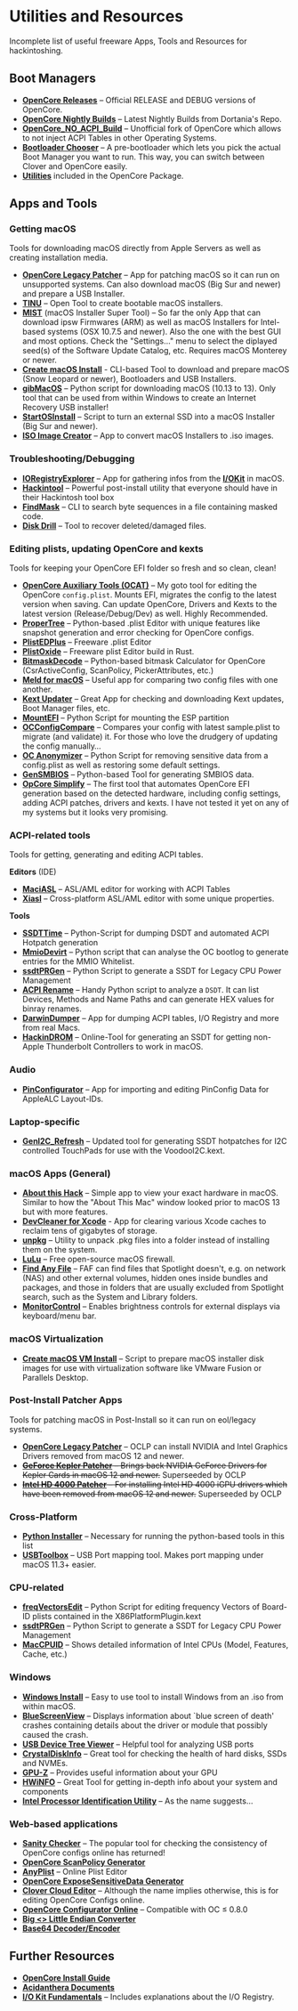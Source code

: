 # Utilities and Resources
Incomplete list of useful freeware Apps, Tools and Resources for hackintoshing.

## Boot Managers
- [**OpenCore Releases**](https://github.com/acidanthera/OpenCorePkg/releases) – Official RELEASE and DEBUG versions of OpenCore.
- [**OpenCore Nightly Builds**](https://dortania.github.io/builds/?product=OpenCorePkg&viewall=true) – Latest Nightly Builds from Dortania's Repo.
- [**OpenCore_NO_ACPI_Build**](https://github.com/wjz304/OpenCore_NO_ACPI_Build/releases) – Unofficial fork of OpenCore which allows to not inject ACPI Tables in other Operating Systems.
- [**Bootloader Chooser**](https://github.com/jief666/BootloaderChooser) – A pre-bootloader which lets you pick the actual Boot Manager you want to run. This way, you can switch between Clover and OpenCore easily.
- [**Utilities**](https://github.com/5T33Z0/OC-Little-Translated/blob/main/C_Utilities_and_Resources/OpenCore_Utilities.md) included in the OpenCore Package.

## Apps and Tools

### Getting macOS
Tools for downloading macOS directly from Apple Servers as well as creating installation media.

- [**OpenCore Legacy Patcher**](https://github.com/dortania/OpenCore-Legacy-Patcher) – App for patching macOS so it can run on unsupported systems. Can also download macOS (Big Sur and newer) and prepare a USB Installer.
- [**TINU**](https://github.com/ITzTravelInTime/TINU) – Open Tool to create bootable macOS installers.
- [**MIST**](https://github.com/ninxsoft/Mist) (macOS Installer Super Tool) – So far the only App that can download ipsw Firmwares (ARM) as well as macOS Installers for Intel-based systems (OSX 10.7.5 and newer). Also the one with the best GUI and most options. Check the "Settings…" menu to select the diplayed seed(s) of the Software Update Catalog, etc. Requires macOS Monterey or newer.
- [**Create macOS Install**](https://github.com/LAbyOne/Create-MacOS-Install) - CLI-based Tool to download and prepare macOS (Snow Leopard or newer), Bootloaders and USB Installers.
- [**gibMacOS**](https://github.com/corpnewt/gibMacOS) – Python script for downloading macOS (10.13 to 13). Only tool that can be used from within Windows to create an Internet Recovery USB installer!
- [**StartOSInstall**](https://github.com/chris1111/Startosinstall-Ventura) – Script to turn an external SSD into a macOS Installer (Big Sur and newer).
- [**ISO Image Creator**](https://macmeup.com/create-iso-images/) – App to convert macOS Installers to .iso images.

### Troubleshooting/Debugging
- [**IORegistryExplorer**](https://github.com/utopia-team/IORegistryExplorer) – App for gathering infos from the [**I/OKit**](https://developer.apple.com/library/archive/documentation/DeviceDrivers/Conceptual/IOKitFundamentals/Introduction/Introduction.html#//apple_ref/doc/uid/TP0000011) in macOS.
- [**Hackintool**](https://github.com/headkaze/Hackintool) – Powerful post-install utility that everyone should have in their Hackintosh tool box
- [**FindMask**](https://www.insanelymac.com/forum/topic/343572-for-hackers-an-utility-to-search-a-masked-string/?do=findComment&comment=2719931) – CLI to search byte sequences in a file containing masked code.
- [**Disk Drill**](https://www.cleverfiles.com/) – Tool to recover deleted/damaged files.

### Editing plists, updating OpenCore and kexts
Tools for keeping your OpenCore EFI folder so fresh and so clean, clean!

- [**OpenCore Auxiliary Tools (OCAT)**](https://github.com/ic005k/QtOpenCoreConfig) – My goto tool for editing the OpenCore `config.plist`. Mounts EFI, migrates the config to the latest version when saving. Can update OpenCore, Drivers and Kexts to the latest version (Release/Debug/Dev) as well. Highly Recommended.
- [**ProperTree**](https://github.com/corpnewt/ProperTree) – Python-based .plist Editor with unique features like snapshot generation and error checking for OpenCore configs.
- [**PlistEDPlus**](https://github.com/ic005k/PlistEDPlus) – Freeware .plist Editor
- [**PlistOxide**](https://github.com/ChefKissInc/PlistOxide) – Freeware plist Editor build in Rust.
- [**BitmaskDecode**](https://github.com/corpnewt/BitmaskDecode) – Python-based bitmask Calculator for OpenCore (CsrActiveConfig, ScanPolicy, PickerAttributes, etc.)
- [**Meld for macOS**](https://yousseb.github.io/meld/) – Useful app for comparing two config files with one another.
- [**Kext Updater**](https://www.sl-soft.de/en/kext-updater/) – Great App for checking and downloading Kext updates, Boot Manager files, etc.
- [**MountEFI**](https://github.com/corpnewt/MountEFI) – Python Script for mounting the ESP partition
- [**OCConfigCompare**](https://github.com/corpnewt/OCConfigCompare) – Compares your  config with latest sample.plist to migrate (and validate) it. For those who love the drudgery of updating the config manually…
- [**OC Anonymizer**](https://github.com/dreamwhite/OC-Anonymizer) – Python Script for removing sensitive data from a config.plist as well as restoring some default settings.
- [**GenSMBIOS**](https://github.com/corpnewt/GenSMBIOS) – Python-based Tool for generating SMBIOS data.
- [**OpCore Simplify**](https://github.com/lzhoang2801/OpCore-Simplify) – The first tool that automates OpenCore EFI generation based on the detected hardware, including config settings, adding ACPI patches, drivers and kexts. I have not tested it yet on any of my systems but it looks very promising.

### ACPI-related tools
Tools for getting, generating and editing ACPI tables.

**Editors** (IDE)

- [**MaciASL**](https://github.com/acidanthera/MaciASL) – ASL/AML editor for working with ACPI Tables
- [**Xiasl**](https://github.com/ic005k/Xiasl) – Cross-platform ASL/AML editor with some unique properties.

**Tools**

- [**SSDTTime**](https://github.com/corpnewt/SSDTTime) – Python-Script for dumping DSDT and automated ACPI Hotpatch generation
- [**MmioDevirt**](https://github.com/corpnewt/MmioDevirt) – Python script that can analyse the OC bootlog to generate entries for the MMIO Whitelist.
- [**ssdtPRGen**](https://github.com/Piker-Alpha/ssdtPRGen.sh) – Python Script to generate a SSDT for Legacy CPU Power Management
- [**ACPI Rename**](https://github.com/corpnewt/ACPIRename) – Handy Python script to analyze a `DSDT`. It can list Devices, Methods and Name Paths and can generate HEX values for binray renames.
- [**DarwinDumper**](https://bitbucket.org/blackosx/darwindumper/downloads/) – App for dumping ACPI tables, I/O Registry and more from real Macs.
- [**HackinDROM**](https://hackindrom.zapto.org/) – Online-Tool for generating an SSDT for getting non-Apple Thunderbolt Controllers to work in macOS.

### Audio
- [**PinConfigurator**](https://github.com/headkaze/PinConfigurator) – App for importing and editing PinConfig Data for AppleALC Layout-IDs.

### Laptop-specific
- [**GenI2C_Refresh**](https://github.com/Baio1977/GenI2C) – Updated tool for generating SSDT hotpatches for I2C controlled TouchPads for use with the VoodooI2C.kext.

### macOS Apps (General)
- [**About this Hack**](https://github.com/0xCUB3/About-This-Hack) – Simple app to view your exact hardware in macOS. Similar to how the "About This Mac" window looked prior to macOS 13 but with more features. 
- [**DevCleaner for Xcode**](https://github.com/vashpan/xcode-dev-cleaner) - App for clearing various Xcode caches to reclaim tens of gigabytes of storage.
- [**unpkg**](https://www.timdoug.com/unpkg/) – Utility to unpack .pkg files into a folder instead of installing them on the system.
- [**LuLu**](https://github.com/objective-see/LuLu) – Free open-source macOS firewall.
- [**Find Any File**](https://findanyfile.app/) – FAF can find files that Spotlight doesn't, e.g. on network (NAS) and other external volumes, hidden ones inside bundles and packages, and those in folders that are usually excluded from Spotlight search, such as the System and Library folders.
- [**MonitorControl**](https://github.com/MonitorControl/MonitorControl) – Enables brightness controls for external displays via keyboard/menu bar.

### macOS Virtualization
- [**Create macOS VM Install**](https://github.com/rtrouton/create_macos_vm_install_dmg) – Script to prepare macOS installer disk images for use with virtualization software like VMware Fusion or Parallels Desktop.

### Post-Install Patcher Apps
Tools for patching macOS in Post-Install so it can run on eol/legacy systems.

- [**OpenCore Legacy Patcher**](https://github.com/dortania/OpenCore-Legacy-Patcher) –  OCLP can install NVIDIA and Intel Graphics Drivers removed from macOS 12 and newer.
- ~~[**GeForce Kepler Patcher**](https://github.com/chris1111/Geforce-Kepler-patcher) – Brings back NVIDIA GeForce Drivers for Kepler Cards in macOS 12 and newer.~~ Superseeded by OCLP
- ~~[**Intel HD 4000 Patcher**](https://github.com/chris1111/Patch-HD4000-Monterey) – For installing Intel HD 4000 iGPU drivers which have been removed from macOS 12 and newer.~~ Superseeded by OCLP

### Cross-Platform
- [**Python Installer**](https://www.python.org/downloads/) – Necessary for running the python-based tools in this list
- [**USBToolbox**](https://github.com/USBToolBox/tool) – USB Port mapping tool. Makes port mapping under macOS 11.3+ easier.

### CPU-related
- [**freqVectorsEdit**](https://github.com/Piker-Alpha/freqVectorsEdit.sh) – Python Script for editing frequency Vectors of Board-ID plists contained in the X86PlatformPlugin.kext
- [**ssdtPRGen**](https://github.com/Piker-Alpha/ssdtPRGen.sh) – Python Script to generate a SSDT for Legacy CPU Power Management
- [**MacCPUID**](https://www.intel.com/content/www/us/en/download/674424/maccpuid.html) –  Shows detailed information of Intel CPUs (Model, Features, Cache, etc.)

### Windows
- [**Windows Install**](https://sourceforge.net/projects/windows-install/) – Easy to use tool to install Windows from an .iso from within macOS.
- [**BlueScreenView**](https://www.nirsoft.net/utils/blue_screen_view.html) –  Displays information about `blue screen of death' crashes containing details about the driver or module that possibly caused the crash.
- [**USB Device Tree Viewer**](https://www.uwe-sieber.de/usbtreeview_e.html) – Helpful tool for analyzing USB ports
- [**CrystalDiskInfo**](https://crystalmark.info/en/software/crystaldiskinfo/) – Great tool for checking the health of hard disks, SSDs and NVMEs.
- [**GPU-Z**](https://www.techpowerup.com/gpuz/) – Provides useful information about your GPU
- [**HWiNFO**](https://www.hwinfo.com/) – Great Tool for getting in-depth info about your system and components
- [**Intel Processor Identification Utility**](https://www.intel.com/content/www/us/en/download/12136/intel-processor-identification-utility-windows-version.html)  – As the name suggests…

### Web-based applications
- [**Sanity Checker**](https://sanitychecker.ocutils.me/) – The popular tool for checking the consistency of OpenCore configs online has returned!
- [**OpenCore ScanPolicy Generator**](https://oc-scanpolicy.vercel.app/)
- [**AnyPlist**](https://www.anyplist.com/#/) – Online Plist Editor
- [**OpenCore ExposeSensitiveData Generator**](https://dreamwhite-oc-esd.vercel.app/)
- [**Clover Cloud Editor**](https://cloudclovereditor.altervista.org/cce/cce/index.php) – Although the name implies otherwise, this is for editing OpenCore Configs online.
- [**OpenCore Configurator Online**](https://galada.gitee.io/opencoreconfiguratoronline/) – Compatible with OC ≤ 0.8.0
- [**Big <> Little Endian Converter**](https://www.save-editor.com/tools/wse_hex.html)
- [**Base64 Decoder/Encoder**](https://www.base64decode.org/)

## Further Resources
- [**OpenCore Install Guide**](https://dortania.github.io/OpenCore-Install-Guide/)
- [**Acidanthera Documents**](https://github.com/acidanthera/bugtracker/blob/master/DOCUMENTS.md)
- [**I/O Kit Fundamentals**](https://developer.apple.com/library/archive/documentation/DeviceDrivers/Conceptual/IOKitFundamentals/Introduction/Introduction.html#//apple_ref/doc/uid/TP0000011-CH204-TPXREF101) – Includes explanations about the I/O Registry.

